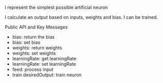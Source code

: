 I represent the simplest possible artificial neuron

I calculate an output based on inputs, weights and bias.
I can be trained.

Public API and Key Messages

- bias: return the bias
- bias: set bias   
- weights: return weights
- weights: set weights
- learningRate: get learningRate
- learningRate: set learningRate
- feed: process input
- train desiredOutput: train neuron